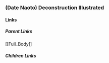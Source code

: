 ### (Date Naoto) Deconstruction Illustrated
#### Links
##### Parent Links
[[Full_Body]]
##### Children Links
